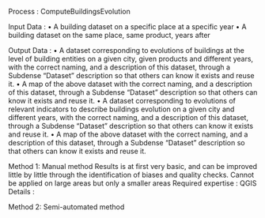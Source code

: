 Process : ComputeBuildingsEvolution 

Input Data :
•	A building dataset on a specific place at a specific year
•	A building dataset on the same place, same product, years after 

Output Data : 
•	A dataset corresponding to evolutions of buildings at the level of building entities on a given city, given products and different years, with the correct naming, and a description of this dataset, through a Subdense “Dataset” description so that others can know it exists and reuse it. 
•	A map of the above dataset with the correct naming, and a description of this dataset, through a Subdense “Dataset” description so that others can know it exists and reuse it.
•	A dataset corresponding to evolutions of relevant indicators to describe buildings evolution on a given city and different years, with the correct naming, and a description of this dataset, through a Subdense “Dataset” description so that others can know it exists and reuse it.
•	A map of the above dataset with the correct naming, and a description of this dataset, through a Subdense “Dataset” description so that others can know it exists and reuse it.

Method 1: Manual method
Results is at first very basic, and can be improved little by little through the identification of biases and quality checks.
Cannot be applied on large areas but only a smaller areas
Required expertise : QGIS
Details : 

Method 2: Semi-automated method

